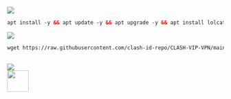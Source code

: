 <img src="https://img.shields.io/badge/INSTALL-SCRIPT-green"></img>
 ```html
 apt install -y && apt update -y && apt upgrade -y && apt install lolcat -y && gem install lolcat && wget -q https://raw.githubusercontent.com/clash-id-repo/CLASH-VIP-VPN/main/clashid.sh && chmod +x clashid.sh && ./clashid.sh
  ```
 <img src="https://img.shields.io/badge/UPDATE-SCRIPT-green"></img>
 ```html
 wget https://raw.githubusercontent.com/clash-id-repo/CLASH-VIP-VPN/main/clash.sh && chmod +x clash.sh && ./clash.sh
 ```
##
 <img src="https://img.shields.io/badge/CONTACT-NIXY-blue"></img><br>
 <a href="https://t.me/VPN_CLASH_ID"><img width="50" height="50" src="https://static.vecteezy.com/system/resources/previews/026/127/328/non_2x/telegram-logo-telegram-icon-transparent-telegram-icon-rounded-free-png.png"></a>
</p>

##
